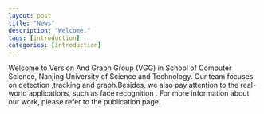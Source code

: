 ```yaml
---
layout: post
title: "News"
description: "Welcome."
tags: [introduction]
categories: [introduction]
---
```

Welcome to Version And Graph Group (VGG) in School of Computer Science, Nanjing University of Science and Technology. Our team focuses on detection ,tracking and graph.Besides, we also pay attention to the real-world applications, such as face recognition . For more information about our work, please refer to the publication page.

